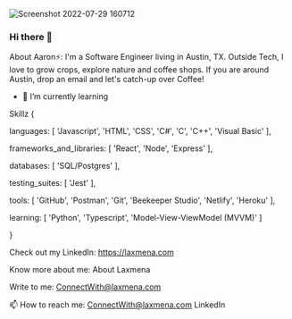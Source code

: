 

![Screenshot 2022-07-29 160712](https://user-images.githubusercontent.com/81841527/181862731-69faee64-7a0f-438f-9bda-77b44bb195cc.jpg)


### Hi there 👋

About Aaron⚡:
I'm a Software Engineer living in Austin, TX. Outside Tech, I love to grow crops, explore nature and coffee shops. If you are around Austin, drop an email and let's catch-up over Coffee!

- 🌱 I’m currently learning 

Skillz {

  languages: [ 'Javascript', 'HTML', 'CSS', 'C#', 'C', 'C++', 'Visual Basic' ],
  
  frameworks_and_libraries: [ 'React', 'Node', 'Express' ],
  
  databases: [ 'SQL/Postgres' ],
  
  testing_suites: [ 'Jest' ],
  
  tools: [ 'GitHub', 'Postman', 'Git', 'Beekeeper Studio', 'Netlify', 'Heroku' ],
  
  learning: [ 'Python', 'Typescript', 'Model-View-ViewModel (MVVM)' ]
  
 }


Check out my LinkedIn: https://laxmena.com

Know more about me: About Laxmena

Write to me: ConnectWith@laxmena.com

📫 How to reach me:
ConnectWith@laxmena.com LinkedIn
